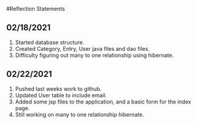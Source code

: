 #Reflection Statements

## 02/18/2021
1. Started database structure.
1. Created Category, Entry, User java files and dao files.
1. Difficulty figuring out many to one relationship using hibernate.

## 02/22/2021
1. Pushed last weeks work to github.
1. Updated User table to include email.
1. Added some jsp files to the application, and a basic form for the index page.
1. Still working on many to one relationship hibernate.
